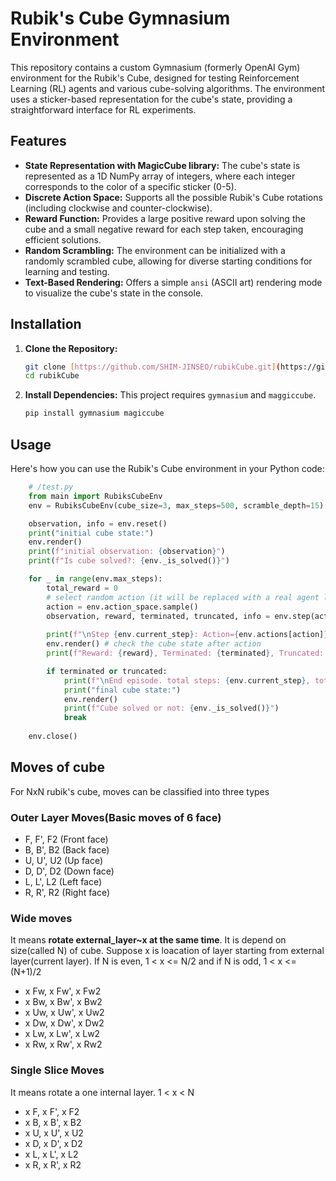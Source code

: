 # Rubik's Cube Gymnasium Environment

This repository contains a custom Gymnasium (formerly OpenAI Gym) environment for the Rubik's Cube, designed for testing Reinforcement Learning (RL) agents and various cube-solving algorithms. The environment uses a sticker-based representation for the cube's state, providing a straightforward interface for RL experiments.

## Features

* **State Representation with MagicCube library:** The cube's state is represented as a 1D NumPy array of integers, where each integer corresponds to the color of a specific sticker (0-5).
* **Discrete Action Space:** Supports all the possible Rubik's Cube rotations (including clockwise and counter-clockwise).
* **Reward Function:** Provides a large positive reward upon solving the cube and a small negative reward for each step taken, encouraging efficient solutions.
* **Random Scrambling:** The environment can be initialized with a randomly scrambled cube, allowing for diverse starting conditions for learning and testing.
* **Text-Based Rendering:** Offers a simple `ansi` (ASCII art) rendering mode to visualize the cube's state in the console.

## Installation

1.  **Clone the Repository:**
    ```bash
    git clone [https://github.com/SHIM-JINSEO/rubikCube.git](https://github.com/SHIM-JINSEO/rubikCube.git)
    cd rubikCube
    ```

2.  **Install Dependencies:**
    This project requires `gymnasium` and `maggiccube`.
    ```bash
    pip install gymnasium magiccube
    ```

## Usage

Here's how you can use the Rubik's Cube environment in your Python code:

```python
    # /test.py
    from main import RubiksCubeEnv
    env = RubiksCubeEnv(cube_size=3, max_steps=500, scramble_depth=15) 

    observation, info = env.reset()
    print("initial cube state:")
    env.render()
    print(f"initial observation: {observation}")
    print(f"Is cube solved?: {env._is_solved()}")

    for _ in range(env.max_steps):
        total_reward = 0
        # select random action (it will be replaced with a real agent later)
        action = env.action_space.sample() 
        observation, reward, terminated, truncated, info = env.step(action)
        
        print(f"\nStep {env.current_step}: Action={env.actions[action]}")
        env.render() # check the cube state after action
        print(f"Reward: {reward}, Terminated: {terminated}, Truncated: {truncated}")

        if terminated or truncated:
            print(f"\nEnd episode. total steps: {env.current_step}, total reward: {total_reward}")
            print("final cube state:")
            env.render()
            print(f"Cube solved or not: {env._is_solved()}")
            break
    
    env.close()
```

## Moves of cube
For NxN rubik's cube, moves can be classified into three types
### Outer Layer Moves(Basic moves of 6 face)
- F, F', F2 (Front face)
- B, B', B2 (Back face)
- U, U', U2 (Up face)
- D, D', D2 (Down face)
- L, L', L2 (Left face)
- R, R', R2 (Right face)
### Wide moves
It means **rotate  external_layer~x at the same time**.
It is depend on size(called N) of cube. Suppose x is loacation of layer starting from external layer(current layer).
If N is even, 1 < x <= N/2 and if N is odd, 1 < x <= (N+1)/2
- x Fw, x Fw', x Fw2
- x Bw, x Bw', x Bw2 
- x Uw, x Uw', x Uw2 
- x Dw, x Dw', x Dw2 
- x Lw, x Lw', x Lw2 
- x Rw, x Rw', x Rw2
### Single Slice Moves
It means rotate a one internal layer. 1 < x < N
- x F, x F', x F2 
- x B, x B', x B2 
- x U, x U', x U2 
- x D, x D', x D2 
- x L, x L', x L2 
- x R, x R', x R2
